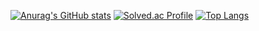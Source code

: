 [![Anurag's GitHub stats](https://github-readme-stats.vercel.app/api?username=cshyeon32)](https://github.com/cshyeon32)
[![Solved.ac Profile](http://mazassumnida.wtf/api/generate_badge?boj=cshyeon32)](https://solved.ac/sohyeon)
[![Top Langs](https://github-readme-stats.vercel.app/api/top-langs/?username=cshyeon32&langs_count=10&layout=compact)]()
